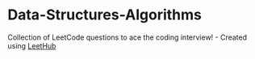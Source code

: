 # Data-Structures-Algorithms
Collection of LeetCode questions to ace the coding interview! - Created using [LeetHub](https://github.com/QasimWani/LeetHub)
